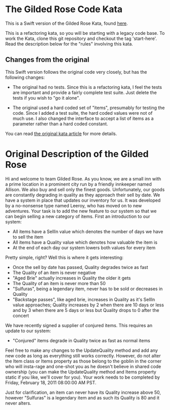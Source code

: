 # The Gilded Rose Code Kata

This is a Swift version of the Gilded Rose Kata, found
[here](http://iamnotmyself.com/2011/02/13/refactor-this-the-gilded-rose-kata/).

This is a refactoring kata, so you will be starting with a legacy
code base.  To work the Kata, clone this git repository and checkout
the tag 'start-here'. Read the description below for the "rules"
involving this kata.

## Changes from the original

This Swift version follows the original code very closely, but has the
following changes:

* The original had no tests.  Since this is a refactoring kata, I feel
  the tests are important and provide a fairly complete test suite.
  Just delete the tests if you wish to "go it alone".

* The original used a hard coded set of "items", presumably for
  testing the code.  Since I added a test suite, the hard coded values
  were not of much use.  I also changed the interface to accept a list of
  items as a parameter rather than a hard coded constant.

You can read
[the original kata article](http://iamnotmyself.com/2011/02/13/refactor-this-the-gilded-rose-kata/) for more details.


# Original Description of the Gilded Rose

Hi and welcome to team Gilded Rose. As you know, we are a small inn
with a prime location in a prominent city run by a friendly innkeeper
named Allison. We also buy and sell only the finest
goods. Unfortunately, our goods are constantly degrading in quality as
they approach their sell by date. We have a system in place that
updates our inventory for us. It was developed by a no-nonsense type
named Leeroy, who has moved on to new adventures. Your task is to add
the new feature to our system so that we can begin selling a new
category of items. First an introduction to our system:

- All items have a SellIn value which denotes the number of days we
  have to sell the item
- All items have a Quality value which denotes how valuable the item
  is
- At the end of each day our system lowers both values for every item

Pretty simple, right? Well this is where it gets interesting:

  - Once the sell by date has passed, Quality degrades twice as fast
  - The Quality of an item is never negative
  - "Aged Brie" actually increases in Quality the older it gets
  - The Quality of an item is never more than 50
  - "Sulfuras", being a legendary item, never has to be sold or
    decreases in Quality
  - "Backstage passes", like aged brie, increases in Quality as it's
    SellIn value approaches; Quality increases by 2 when there are 10
    days or less and by 3 when there are 5 days or less but Quality
    drops to 0 after the concert

We have recently signed a supplier of conjured items. This requires an update to our system:

- "Conjured" items degrade in Quality twice as fast as normal items

Feel free to make any changes to the UpdateQuality method and add any
new code as long as everything still works correctly. However, do not
alter the Item class or Items property as those belong to the goblin
in the corner who will insta-rage and one-shot you as he doesn't
believe in shared code ownership (you can make the UpdateQuality
method and Items property static if you like, we'll cover for
you). Your work needs to be completed by Friday, February 18, 2011
08:00:00 AM PST.

Just for clarification, an item can never have its Quality increase
above 50, however "Sulfuras" is a legendary item and as such its
Quality is 80 and it never alters.
